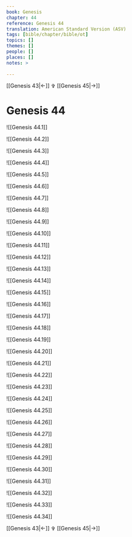 ```yaml
---
book: Genesis
chapter: 44
reference: Genesis 44
translation: American Standard Version (ASV)
tags: [bible/chapter/bible/ot]
topics: []
themes: []
people: []
places: []
notes: >
  
---
```


[[Genesis 43|<-]] ✞ [[Genesis 45|->]]

# Genesis 44

![[Genesis 44.1]]

![[Genesis 44.2]]

![[Genesis 44.3]]

![[Genesis 44.4]]

![[Genesis 44.5]]

![[Genesis 44.6]]

![[Genesis 44.7]]

![[Genesis 44.8]]

![[Genesis 44.9]]

![[Genesis 44.10]]

![[Genesis 44.11]]

![[Genesis 44.12]]

![[Genesis 44.13]]

![[Genesis 44.14]]

![[Genesis 44.15]]

![[Genesis 44.16]]

![[Genesis 44.17]]

![[Genesis 44.18]]

![[Genesis 44.19]]

![[Genesis 44.20]]

![[Genesis 44.21]]

![[Genesis 44.22]]

![[Genesis 44.23]]

![[Genesis 44.24]]

![[Genesis 44.25]]

![[Genesis 44.26]]

![[Genesis 44.27]]

![[Genesis 44.28]]

![[Genesis 44.29]]

![[Genesis 44.30]]

![[Genesis 44.31]]

![[Genesis 44.32]]

![[Genesis 44.33]]

![[Genesis 44.34]]

[[Genesis 43|<-]] ✞ [[Genesis 45|->]]

